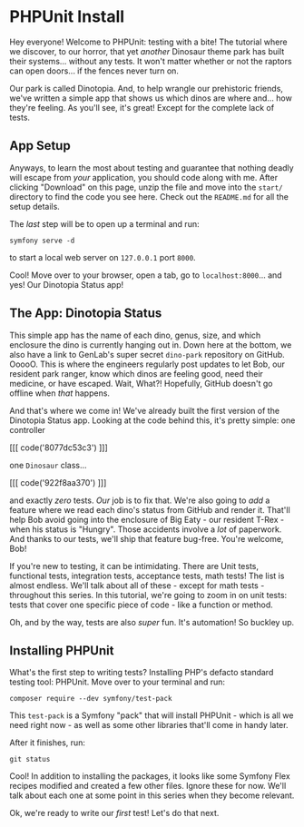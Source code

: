 # PHPUnit Install

Hey everyone! Welcome to PHPUnit: testing with a bite! The tutorial where we discover,
to our horror, that yet *another* Dinosaur theme park has built their systems... without
any tests. It won't matter whether or not the raptors can open doors... if the fences
never turn on.

Our park is called Dinotopia. And, to help wrangle our prehistoric friends, we've
written a simple app that shows us which dinos are where and... how they're feeling.
As you'll see, it's great! Except for the complete lack of tests.

## App Setup

Anyways, to learn the most about testing and guarantee that nothing deadly will escape
from *your* application, you should code along with me. After clicking "Download" on this
page, unzip the file and move into the `start/` directory to find the code you see here.
Check out the `README.md` for all the setup details.

The *last* step will be to open up a terminal and run:

```terminal
symfony serve -d
```

to start a local web server on `127.0.0.1` port `8000`.

Cool! Move over to your browser, open a tab, go to `localhost:8000`... and
yes! Our Dinotopia Status app!

## The App: Dinotopia Status

This simple app has the name
of each dino, genus, size, and which enclosure the dino is currently hanging out in.
Down here at the bottom, we also have a link to GenLab's
super secret `dino-park` repository on GitHub. OoooO. This is where the engineers regularly
post updates to let Bob, our resident park ranger, know which dinos are feeling good,
need their medicine, or have escaped. Wait, What?! Hopefully, GitHub doesn't go offline
when *that* happens.

And that's where we come in! We've already built the first version of the Dinotopia Status
app. Looking at the code behind this, it's pretty simple: one controller

[[[ code('8077dc53c3') ]]]

one `Dinosaur` class...

[[[ code('922f8aa370') ]]]

and exactly *zero* tests. *Our* job is to fix that. We're also going to *add* a feature
where we read each dino's status from GitHub and render it. That'll help Bob avoid going
into the enclosure of Big Eaty - our resident T-Rex - when his status is "Hungry". Those
accidents involve a *lot* of paperwork. And thanks to our tests, we'll ship that feature
bug-free. You're welcome, Bob!

If you're new to testing, it can be intimidating. There are Unit tests, functional tests,
integration tests, acceptance tests, math tests! The list is almost endless. We'll talk
about all of these - except for math tests - throughout this series. In this tutorial,
we're going to zoom in on unit tests: tests that cover one specific piece of code - like
a function or method.

Oh, and by the way, tests are also *super* fun. It's automation! So buckley up.

## Installing PHPUnit

What's the first step to writing tests? Installing PHP's defacto standard testing tool: PHPUnit.
Move over to your terminal and run:

```terminal
composer require --dev symfony/test-pack
```

This `test-pack` is a Symfony "pack" that will install PHPUnit - which is all we need
right now - as well as some other libraries that'll come in handy later.

After it finishes, run:

```terminal
git status
```

Cool! In addition to installing the packages, it looks like some Symfony Flex recipes
modified and created a few other files. Ignore these for now. We'll talk about each
one at some point in this series when they become relevant.

Ok, we're ready to write our *first* test! Let's do that next.

